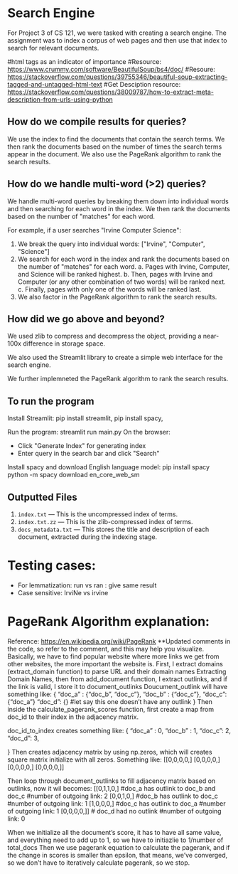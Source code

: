 # Search Engine

For Project 3 of CS 121, we were tasked with creating a search engine. The assignment was to index a corpus of web pages and then use that index to search for relevant documents.

#html tags as an indicator of importance
#Resource: https://www.crummy.com/software/BeautifulSoup/bs4/doc/
#Resoure: https://stackoverflow.com/questions/39755346/beautiful-soup-extracting-tagged-and-untagged-html-text
#Get Desciption resource: https://stackoverflow.com/questions/38009787/how-to-extract-meta-description-from-urls-using-python

## How do we compile results for queries?

We use the index to find the documents that contain the search terms. We then rank the documents based on the number of times the search terms appear in the document. We also use the PageRank algorithm to rank the search results.

## How do we handle multi-word (>2) queries?

We handle multi-word queries by breaking them down into individual words and then searching for each word in the index. We then rank the documents based on the number of "matches" for each word.

For example, if a user searches "Irvine Computer Science":

1. We break the query into individual words: ["Irvine", "Computer", "Science"]
2. We search for each word in the index and rank the documents based on the number of "matches" for each word.
   a. Pages with Irvine, Computer, and Science will be ranked highest.
   b. Then, pages with Irvine and Computer (or any other combination of two words) will be ranked next.
   c. Finally, pages with only one of the words will be ranked last.
3. We also factor in the PageRank algorithm to rank the search results.

## How did we go above and beyond?

We used zlib to compress and decompress the object, providing a near-100x difference in storage space.

We also used the Streamlit library to create a simple web interface for the search engine.

We further implemneted the PageRank algorithm to rank the search results.

## To run the program

Install Streamlit: pip install streamlit, pip install spacy,

Run the program: streamlit run main.py
On the browser:

- Click "Generate Index" for generating index
- Enter query in the search bar and click "Search"

Install spacy and download English language model:
pip install spacy
python -m spacy download en_core_web_sm

## Outputted Files

1. `index.txt` — This is the uncompressed index of terms.
2. `index.txt.zz` — This is the zlib-compressed index of terms.
3. `docs_metadata.txt` — This stores the title and description of each document, extracted during the indexing stage.

# Testing cases:
- For lemmatization: run vs ran :  give same result
- Case sensitive: IrviNe vs irvine

# PageRank Algorithm explanation:
Reference: https://en.wikipedia.org/wiki/PageRank
**Updated comments in the code, so refer to the comment, and this may help you visualize.
Basically, we have to find popular website where more links we get from other websites, the more important the website is.
First, I extract domains (extract_domain function) to parse URL and their domain names
Extracting Domain Names, then from add_document function, I extract outlinks, and if the link is valid, I store it to document_outlinks 
Doucument_outlink will have something like:
{
     “doc_a” : {“doc_b”, “doc_c”},
     “doc_b” : {“doc_c”},
     “doc_c”: {“doc_a”}
     “doc_d”: {} #let say this one doesn’t have any outlink
}
Then inside the calculate_pagerank_scores function, first create a map from doc_id to their index in the adjacency matrix.

doc_id_to_index creates something like:
{
     “doc_a” : 0,
     “doc_b” : 1,
     “doc_c”:  2,
     “doc_d”:  3,

}
Then creates adjacency matrix by using np.zeros, which will creates square matrix initialize with all zeros. Something like:
[[0,0,0,0,]
 [0,0,0,0,]
 [0,0,0,0,]
 [0,0,0,0,]]

Then loop through document_outlinks to fill adjacency matrix based on outlinks, now it wil becomes:
[[0,1,1,0,] #doc_a has outlink to doc_b and doc_c   #number of outgoing link: 2
 [0,0,1,0,]  #doc_b has outlink to doc_c            #number of outgoing link: 1
 [1,0,0,0,]  #doc_c has outlink to doc_a            #number of outgoing link: 1
 [0,0,0,0,]] # doc_d had no outlink                 #number of outgoing link: 0

When we initialize all the document’s score, it has to have all same value, and everything need to add up to 1, so we have to initiazlie to 1/number of total_docs
Then we use pagerank equation to calculate the pagerank, and if the change in scores is smaller than epsilon, that means, we’ve converged, so we don’t have to iteratively calculate pagerank, so we stop.
